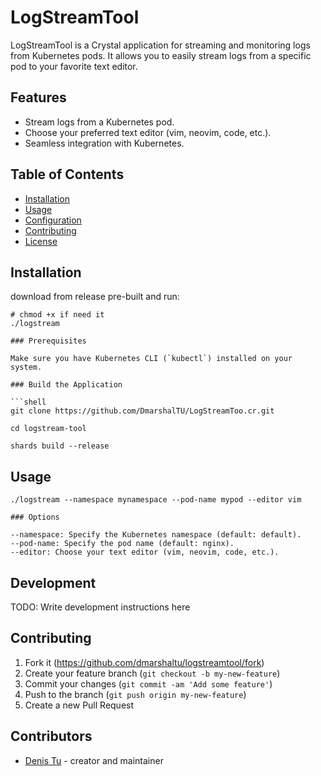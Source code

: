 # LogStreamTool

LogStreamTool is a Crystal application for streaming and monitoring logs from Kubernetes pods. It allows you to easily stream logs from a specific pod to your favorite text editor.

## Features

- Stream logs from a Kubernetes pod.
- Choose your preferred text editor (vim, neovim, code, etc.).
- Seamless integration with Kubernetes.

## Table of Contents

- [Installation](#installation)
- [Usage](#usage)
- [Configuration](#configuration)
- [Contributing](#contributing)
- [License](#license)

## Installation

download from release pre-built and run:

```shell
# chmod +x if need it
./logstream

### Prerequisites

Make sure you have Kubernetes CLI (`kubectl`) installed on your system.

### Build the Application

```shell
git clone https://github.com/DmarshalTU/LogStreamToo.cr.git

cd logstream-tool

shards build --release
```

## Usage

```shell
./logstream --namespace mynamespace --pod-name mypod --editor vim

### Options

--namespace: Specify the Kubernetes namespace (default: default).
--pod-name: Specify the pod name (default: nginx).
--editor: Choose your text editor (vim, neovim, code, etc.).
```

## Development

TODO: Write development instructions here

## Contributing

1. Fork it (<https://github.com/dmarshaltu/logstreamtool/fork>)
2. Create your feature branch (`git checkout -b my-new-feature`)
3. Commit your changes (`git commit -am 'Add some feature'`)
4. Push to the branch (`git push origin my-new-feature`)
5. Create a new Pull Request

## Contributors

- [Denis Tu](https://github.com/dmarshaltu) - creator and maintainer
